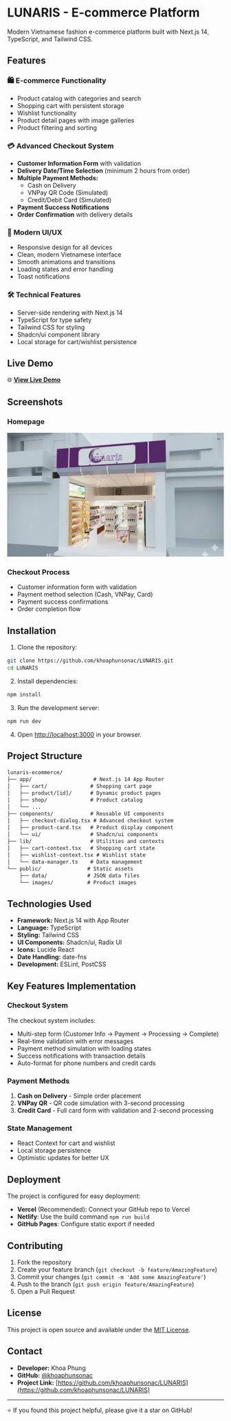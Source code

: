 # LUNARIS - E-commerce Platform

Modern Vietnamese fashion e-commerce platform built with Next.js 14, TypeScript, and Tailwind CSS.

## Features

### 🛍️ **E-commerce Functionality**
- Product catalog with categories and search
- Shopping cart with persistent storage
- Wishlist functionality
- Product detail pages with image galleries
- Product filtering and sorting

### 💳 **Advanced Checkout System**
- **Customer Information Form** with validation
- **Delivery Date/Time Selection** (minimum 2 hours from order)
- **Multiple Payment Methods:**
  - Cash on Delivery
  - VNPay QR Code (Simulated)
  - Credit/Debit Card (Simulated)
- **Payment Success Notifications**
- **Order Confirmation** with delivery details

### 🎨 **Modern UI/UX**
- Responsive design for all devices
- Clean, modern Vietnamese interface
- Smooth animations and transitions
- Loading states and error handling
- Toast notifications

### 🛠️ **Technical Features**
- Server-side rendering with Next.js 14
- TypeScript for type safety
- Tailwind CSS for styling
- Shadcn/ui component library
- Local storage for cart/wishlist persistence

## Live Demo

🌐 **[View Live Demo](https://khoaphunsonac.github.io/LUNARIS/)**

## Screenshots

### Homepage
![Homepage](public/images/shop.jpg)

### Checkout Process
- Customer information form with validation
- Payment method selection (Cash, VNPay, Card)
- Payment success confirmations
- Order completion flow

## Installation

1. Clone the repository:
```bash
git clone https://github.com/khoaphunsonac/LUNARIS.git
cd LUNARIS
```

2. Install dependencies:
```bash
npm install
```

3. Run the development server:
```bash
npm run dev
```

4. Open [http://localhost:3000](http://localhost:3000) in your browser.

## Project Structure

```
lunaris-ecommerce/
├── app/                    # Next.js 14 App Router
│   ├── cart/              # Shopping cart page
│   ├── product/[id]/      # Dynamic product pages
│   ├── shop/              # Product catalog
│   └── ...
├── components/            # Reusable UI components
│   ├── checkout-dialog.tsx # Advanced checkout system
│   ├── product-card.tsx   # Product display component
│   └── ui/                # Shadcn/ui components
├── lib/                   # Utilities and contexts
│   ├── cart-context.tsx   # Shopping cart state
│   ├── wishlist-context.tsx # Wishlist state
│   └── data-manager.ts    # Data management
└── public/               # Static assets
    ├── data/             # JSON data files
    └── images/           # Product images
```

## Technologies Used

- **Framework:** Next.js 14 with App Router
- **Language:** TypeScript
- **Styling:** Tailwind CSS
- **UI Components:** Shadcn/ui, Radix UI
- **Icons:** Lucide React
- **Date Handling:** date-fns
- **Development:** ESLint, PostCSS

## Key Features Implementation

### Checkout System
The checkout system includes:
- Multi-step form (Customer Info → Payment → Processing → Complete)
- Real-time validation with error messages
- Payment method simulation with loading states
- Success notifications with transaction details
- Auto-format for phone numbers and credit cards

### Payment Methods
1. **Cash on Delivery** - Simple order placement
2. **VNPay QR** - QR code simulation with 3-second processing
3. **Credit Card** - Full card form with validation and 2-second processing

### State Management
- React Context for cart and wishlist
- Local storage persistence
- Optimistic updates for better UX

## Deployment

The project is configured for easy deployment:

- **Vercel** (Recommended): Connect your GitHub repo to Vercel
- **Netlify**: Use the build command `npm run build`
- **GitHub Pages**: Configure static export if needed

## Contributing

1. Fork the repository
2. Create your feature branch (`git checkout -b feature/AmazingFeature`)
3. Commit your changes (`git commit -m 'Add some AmazingFeature'`)
4. Push to the branch (`git push origin feature/AmazingFeature`)
5. Open a Pull Request

## License

This project is open source and available under the [MIT License](LICENSE).

## Contact

- **Developer:** Khoa Phung
- **GitHub:** [@khoaphunsonac](https://github.com/khoaphunsonac)
- **Project Link:** [https://github.com/khoaphunsonac/LUNARIS](https://github.com/khoaphunsonac/LUNARIS)

---

⭐ If you found this project helpful, please give it a star on GitHub!
